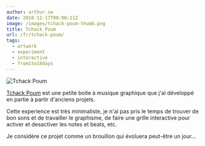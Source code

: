 ```yaml
---
author: arthur.sw
date: 2018-12-17T00:00:11Z
image: /images/tchack-poum-thumb.png
title: Tchack Poum
url: /fr/tchack-poum/
tags:
  - artwork
  - experiment
  - interactive
  - from1to18days
---
```


![Tchack Poum](/images/tchack-poum.png)

[Tchack Poum](https://arthursw.github.io/tchack-poum/) est une petite boite à musique graphique que j'ai développé en partie à partir d'anciens projets.

Cette experience est très minimaliste, je n'ai pas pris le temps de trouver de bon sons et de travailler le graphisme, de faire une grille interactive pour activer et desactiver les notes et beats, etc.

Je considère ce projet comme un brouillon qui évoluera peut-être un jour...